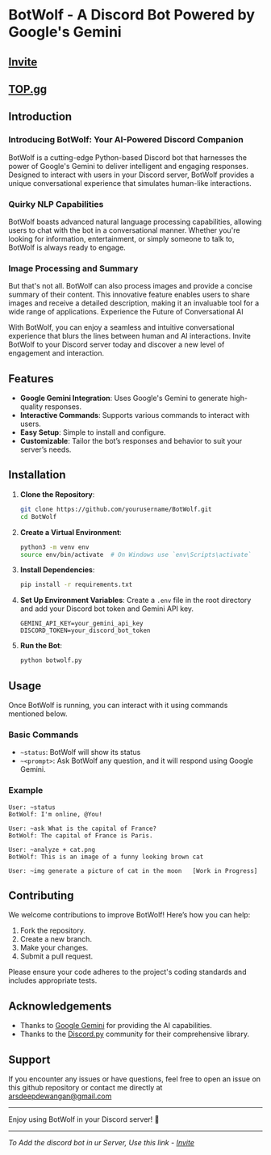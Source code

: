 # BotWolf - A Discord Bot Powered by Google's Gemini

## [Invite](https://discord.com/oauth2/authorize?client_id=1128531571712995349&permissions=125952&scope=bot)

## [TOP.gg](https://top.gg/bot/1128531571712995349?s=066be2de1be41)

## Introduction

### Introducing BotWolf: Your AI-Powered Discord Companion

BotWolf is a cutting-edge Python-based Discord bot that harnesses the power of Google's Gemini to deliver intelligent and engaging responses. Designed to interact with users in your Discord server, BotWolf provides a unique conversational experience that simulates human-like interactions.

### Quirky NLP Capabilities
BotWolf boasts advanced natural language processing capabilities, allowing users to chat with the bot in a conversational manner. Whether you're looking for information, entertainment, or simply someone to talk to, BotWolf is always ready to engage.

### Image Processing and Summary
But that's not all. BotWolf can also process images and provide a concise summary of their content. This innovative feature enables users to share images and receive a detailed description, making it an invaluable tool for a wide range of applications.
Experience the Future of Conversational AI

With BotWolf, you can enjoy a seamless and intuitive conversational experience that blurs the lines between human and AI interactions. Invite BotWolf to your Discord server today and discover a new level of engagement and interaction.

## Features

- **Google Gemini Integration**: Uses Google's Gemini to generate high-quality responses.
- **Interactive Commands**: Supports various commands to interact with users.
- **Easy Setup**: Simple to install and configure.
- **Customizable**: Tailor the bot’s responses and behavior to suit your server’s needs.

## Installation

1. **Clone the Repository**:
   ```bash
   git clone https://github.com/yourusername/BotWolf.git
   cd BotWolf
   ```

2. **Create a Virtual Environment**:
   ```bash
   python3 -m venv env
   source env/bin/activate  # On Windows use `env\Scripts\activate`
   ```

3. **Install Dependencies**:
   ```bash
   pip install -r requirements.txt
   ```

4. **Set Up Environment Variables**: Create a `.env` file in the root directory and add your Discord bot token and Gemini API key.
   ```env
   GEMINI_API_KEY=your_gemini_api_key
   DISCORD_TOKEN=your_discord_bot_token
   ```

5. **Run the Bot**:
   ```bash
   python botwolf.py
   ```

## Usage

Once BotWolf is running, you can interact with it using commands mentioned below.

### Basic Commands

- `~status`: BotWolf will show its status
- `~<prompt>`: Ask BotWolf any question, and it will respond using Google Gemini.

### Example

```plaintext
User: ~status
BotWolf: I'm online, @You!

User: ~ask What is the capital of France?
BotWolf: The capital of France is Paris.

User: ~analyze + cat.png
BotWolf: This is an image of a funny looking brown cat

User: ~img generate a picture of cat in the moon   [Work in Progress]
```

## Contributing

We welcome contributions to improve BotWolf! Here’s how you can help:

1. Fork the repository.
2. Create a new branch.
3. Make your changes.
4. Submit a pull request.

Please ensure your code adheres to the project's coding standards and includes appropriate tests.

## Acknowledgements

- Thanks to [Google Gemini](https://www.google.com/gemini) for providing the AI capabilities.
- Thanks to the [Discord.py](https://discordpy.readthedocs.io/en/stable/) community for their comprehensive library.

## Support

If you encounter any issues or have questions, feel free to open an issue on this github repository or contact me directly at arsdeepdewangan@gmail.com

---

Enjoy using BotWolf in your Discord server! 🚀

---

*To Add the discord bot in ur Server, Use this link - [Invite](https://discord.com/oauth2/authorize?client_id=1128531571712995349&permissions=125952&scope=bot)*
